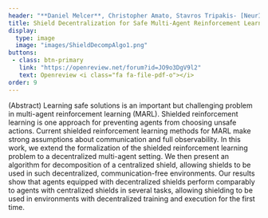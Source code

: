 ```yaml
---
header: "**Daniel Melcer**, Christopher Amato, Stavros Tripakis- [NeurIPS 2022](https://openreview.net/forum?id=JO9o3DgV9l2) **Oral (1.9% acceptance rate)**"
title: Shield Decentralization for Safe Multi-Agent Reinforcement Learning
display:
  type: image
  image: "images/ShieldDecompAlgo1.png"
buttons:
 - class: btn-primary
   link: "https://openreview.net/forum?id=JO9o3DgV9l2"
   text: Openreview <i class="fa fa-file-pdf-o"></i>
order: 9
---
```


(Abstract) Learning safe solutions is an important but challenging problem in multi-agent reinforcement learning (MARL). Shielded reinforcement learning is one approach for preventing agents from choosing unsafe actions. Current shielded reinforcement learning methods for MARL make strong assumptions about communication and full observability. In this work, we extend the formalization of the shielded reinforcement learning problem to a decentralized multi-agent setting. We then present an algorithm for decomposition of a centralized shield, allowing shields to be used in such decentralized, communication-free environments. Our results show that agents equipped with decentralized shields perform comparably to agents with centralized shields in several tasks, allowing shielding to be used in environments with decentralized training and execution for the first time.


